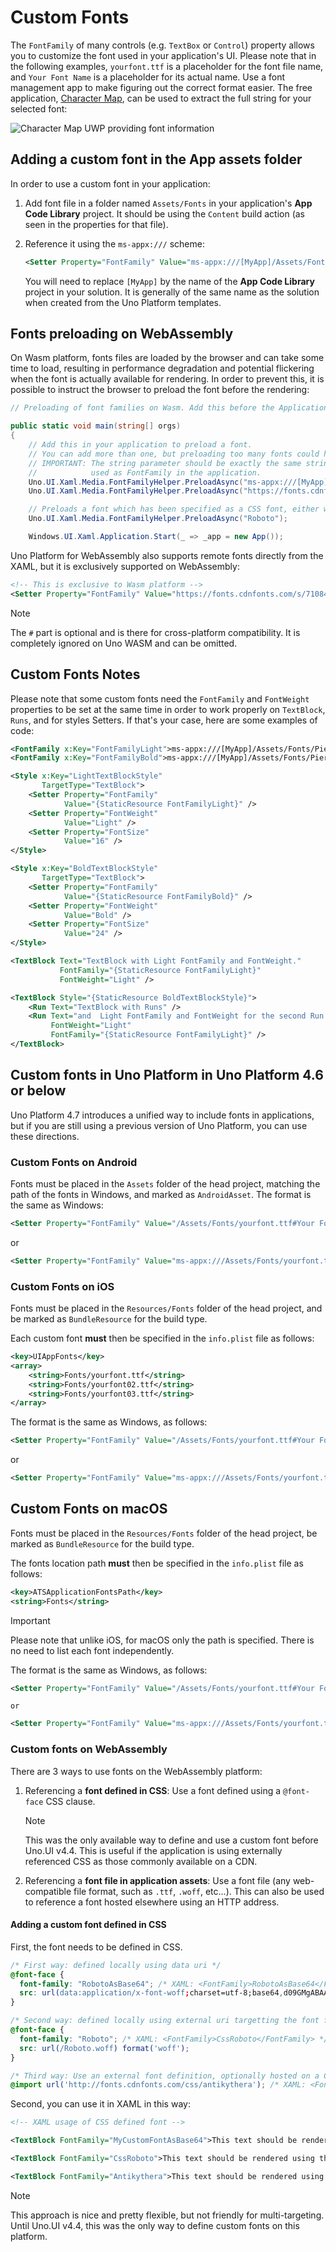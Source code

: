 # Custom Fonts

The `FontFamily` of many controls (e.g. `TextBox` or `Control`) property allows you to customize the font used in your application's UI. Please note that in the following examples, `yourfont.ttf` is a placeholder for the font file name, and `Your Font Name` is a placeholder for its actual name. Use a font management app to make figuring out the correct format easier. The free application, [Character Map](https://www.microsoft.com/store/productId/9WZDNCRDXF41), can be used to extract the full string for your selected font:

![Character Map UWP providing font information](../Assets/features/customfonts/charactermapuwp.png)

## Adding a custom font in the App assets folder

In order to use a custom font in your application:

1. Add font file in a folder named `Assets/Fonts` in your application's **App Code Library** project. It should be using the `Content` build action (as seen in the properties for that file).
2. Reference it using the `ms-appx:///` scheme:

   ```xml
   <Setter Property="FontFamily" Value="ms-appx:///[MyApp]/Assets/Fonts/yourfont.ttf#Your Font Name" />
   ```

   You will need to replace `[MyApp]` by the name of the **App Code Library** project in your solution. It is generally of the same name as the solution when created from the Uno Platform templates.

## Fonts preloading on WebAssembly

On Wasm platform, fonts files are loaded by the browser and can take some time to load, resulting in performance degradation and potential flickering when the font is actually available for rendering. In order to prevent this, it is possible to instruct the browser to preload the font before the rendering:

``` csharp
// Preloading of font families on Wasm. Add this before the Application.Start() in the Program.cs

public static void main(string[] orgs)
{
    // Add this in your application to preload a font.
    // You can add more than one, but preloading too many fonts could hurt the user experience.
    // IMPORTANT: The string parameter should be exactly the same string (including casing)
    //            used as FontFamily in the application.
    Uno.UI.Xaml.Media.FontFamilyHelper.PreloadAsync("ms-appx:///[MyApp]/Assets/Fonts/yourfont01.ttf#ApplicationFont01");
    Uno.UI.Xaml.Media.FontFamilyHelper.PreloadAsync("https://fonts.cdnfonts.com/s/71084/antikythera.woff#Antikythera");

    // Preloads a font which has been specified as a CSS font, either with a data uri or a remote resource.
    Uno.UI.Xaml.Media.FontFamilyHelper.PreloadAsync("Roboto");

    Windows.UI.Xaml.Application.Start(_ => _app = new App());
```

Uno Platform for WebAssembly also supports remote fonts directly from the XAML, but it is exclusively supported on WebAssembly:

```xml
<!-- This is exclusive to Wasm platform -->
<Setter Property="FontFamily" Value="https://fonts.cdnfonts.com/s/71084/antikythera.woff#Antikythera" />
```

> [!NOTE]
> The `#` part is optional and is there for cross-platform compatibility. It is completely ignored on Uno WASM and can be omitted.

## Custom Fonts Notes

Please note that some custom fonts need the `FontFamily` and `FontWeight` properties to be set at the same time in order to work properly on `TextBlock`, `Runs`, and for styles Setters.
If that's your case, here are some examples of code:

```xml
<FontFamily x:Key="FontFamilyLight">ms-appx:///[MyApp]/Assets/Fonts/PierSans-Light.otf#Pier Sans Light</FontFamily>
<FontFamily x:Key="FontFamilyBold">ms-appx:///[MyApp]/Assets/Fonts/PierSans-Bold.otf#Pier Sans Bold</FontFamily>

<Style x:Key="LightTextBlockStyle"
	   TargetType="TextBlock">
	<Setter Property="FontFamily"
			Value="{StaticResource FontFamilyLight}" />
	<Setter Property="FontWeight"
			Value="Light" />
	<Setter Property="FontSize"
			Value="16" />
</Style>

<Style x:Key="BoldTextBlockStyle"
	   TargetType="TextBlock">
	<Setter Property="FontFamily"
			Value="{StaticResource FontFamilyBold}" />
	<Setter Property="FontWeight"
			Value="Bold" />
	<Setter Property="FontSize"
			Value="24" />
</Style>

<TextBlock Text="TextBlock with Light FontFamily and FontWeight."
		   FontFamily="{StaticResource FontFamilyLight}"
		   FontWeight="Light" />

<TextBlock Style="{StaticResource BoldTextBlockStyle}">
	<Run Text="TextBlock with Runs" />
	<Run Text="and  Light FontFamily and FontWeight for the second Run."
		 FontWeight="Light"
		 FontFamily="{StaticResource FontFamilyLight}" />
</TextBlock>
```

## Custom fonts in Uno Platform in Uno Platform 4.6 or below

Uno Platform 4.7 introduces a unified way to include fonts in applications, but if you are still using a previous version of Uno Platform, you can use these directions.

### Custom Fonts on Android

Fonts must be placed in the `Assets` folder of the head project, matching the path of the fonts in Windows, and marked as `AndroidAsset`.
The format is the same as Windows:

```xml
<Setter Property="FontFamily" Value="/Assets/Fonts/yourfont.ttf#Your Font Name" />
```
   or

```xml
<Setter Property="FontFamily" Value="ms-appx:///Assets/Fonts/yourfont.ttf#Your Font Name" />
```

### Custom Fonts on iOS

Fonts must be placed in the `Resources/Fonts` folder of the head project, and be marked as
`BundleResource` for the build type.

Each custom font **must** then be specified in the `info.plist` file as follows:

```xml
<key>UIAppFonts</key>
<array>
    <string>Fonts/yourfont.ttf</string>
    <string>Fonts/yourfont02.ttf</string>
    <string>Fonts/yourfont03.ttf</string>
</array>
```

The format is the same as Windows, as follows:

```xml
<Setter Property="FontFamily" Value="/Assets/Fonts/yourfont.ttf#Your Font Name" />
```
or

```xml
<Setter Property="FontFamily" Value="ms-appx:///Assets/Fonts/yourfont.ttf#Your Font Name" />
```

## Custom Fonts on macOS

Fonts must be placed in the `Resources/Fonts` folder of the head project, be marked as
`BundleResource` for the build type.

The fonts location path   **must** then be specified in the `info.plist` file as follows:

```xml
<key>ATSApplicationFontsPath</key>
<string>Fonts</string>
```

> [!IMPORTANT]
> Please note that unlike iOS, for macOS only the path is specified. There is no need to list each font independently.

The format is the same as Windows, as follows:

```xml
<Setter Property="FontFamily" Value="/Assets/Fonts/yourfont.ttf#Your Font Name" />
```

    or

```xml
<Setter Property="FontFamily" Value="ms-appx:///Assets/Fonts/yourfont.ttf#Your Font Name" />
```

### Custom fonts on WebAssembly

There are 3 ways to use fonts on the WebAssembly platform:

1. Referencing a **font defined in CSS**: Use a font defined using a `@font-face` CSS clause.

   > [!NOTE]
   > This was the only available way to define and use a custom font before Uno.UI v4.4. This is useful if the application is using externally referenced CSS as those commonly available on a CDN.

2. Referencing a **font file in application assets**: Use a font file (any web-compatible file format, such as `.ttf`, `.woff`, etc...). This can also be used to reference a font hosted elsewhere using an HTTP address.

#### Adding a custom font defined in CSS

First, the font needs to be defined in CSS.

```css
/* First way: defined locally using data uri */
@font-face {
  font-family: "RobotoAsBase64"; /* XAML: <FontFamily>RobotoAsBase64</FontFamily> */
  src: url(data:application/x-font-woff;charset=utf-8;base64,d09GMgABAAA...) format('woff');
}

/* Second way: defined locally using external uri targetting the font file */
@font-face {
  font-family: "Roboto"; /* XAML: <FontFamily>CssRoboto</FontFamily> */
  src: url(/Roboto.woff) format('woff');
}

/* Third way: Use an external font definition, optionally hosted on a CDN. */
@import url('http://fonts.cdnfonts.com/css/antikythera'); /* XAML: <FontFamily>Antikythera</FontFamily> + others available */
```

Second, you can use it in XAML in this way:

``` xml
<!-- XAML usage of CSS defined font -->

<TextBlock FontFamily="MyCustomFontAsBase64">This text should be rendered using the font defined as base64 in CSS.</TextBlock>

<TextBlock FontFamily="CssRoboto">This text should be rendered using the roboto.woff font referenced in CSS.</TextBlock>

<TextBlock FontFamily="Antikythera">This text should be rendered using the Antikythera font hosted on a CDN.</TextBlock>
```

> [!NOTE]
> This approach is nice and pretty flexible, but not friendly for multi-targeting. Until Uno.UI v4.4, this was the only way to define custom fonts on this platform.